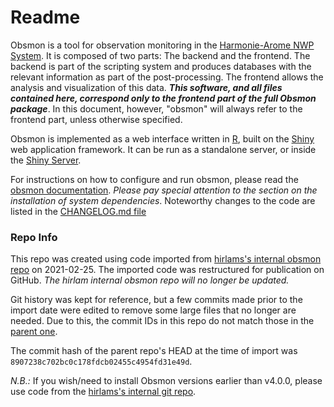 # Readme

Obsmon is a tool for observation monitoring in the [Harmonie-Arome NWP
System](http://hirlam.org). It is composed of two parts: The backend
and the frontend. The backend is part of the scripting system and produces
databases with the relevant information as part of the post-processing.
The frontend allows the analysis and visualization of this data. ***This
software, and all files contained here, correspond only to the frontend
part of the full Obsmon package***. In this document, however, "obsmon"
will always refer to the frontend part, unless otherwise specified.

Obsmon is implemented as a web interface written in
[R](https://www.r-project.org), built on the
[Shiny](https://shiny.rstudio.com) web application framework.
It can be run as a standalone server, or inside the [Shiny
Server](https://www.rstudio.com/products/shiny/shiny-server).

For instructions on how to configure and run obsmon, please read the
[obsmon documentation](https://hirlam.github.io/obsmon/). *Please pay special attention to the section
on the installation of system dependencies*. Noteworthy changes to the
code are listed in the [CHANGELOG.md file](./docs/CHANGELOG.md) 


### Repo Info

This repo was created using code imported from [hirlams's internal obsmon repo](git@hirlam.org:Obsmon)
on 2021-02-25. The imported code was restructured for publication on GitHub.
*The hirlam internal obsmon repo will no longer be updated.*

Git history was kept for reference, but a few commits made prior to the import date were
edited to remove some large files that no longer are needed. Due to this, the commit IDs
in this repo do not match those in the [parent one](git@hirlam.org:Obsmon).

The commit hash of the parent repo's  HEAD at the time of import was
`8907238c702bc0c178fdcb02455c4954fd31e49d`.

*N.B.:* If you wish/need to install Obsmon versions earlier than v4.0.0, please use
code from the [hirlams's internal git repo](git@hirlam.org:Obsmon).
